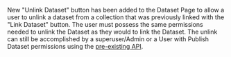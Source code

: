 New "Unlink Dataset" button has been added to the Dataset Page to allow a user to unlink a dataset from a collection that was previously linked with the "Link Dataset" button. The user must possess the same permissions needed to unlink the Dataset as they would to link the Dataset.
The unlink can still be accomplished by a superuser/Admin or a User with Publish Dataset permissions using the [pre-existing API](https://guides.dataverse.org/en/6.3/admin/dataverses-datasets.html#unlink-a-dataset).
